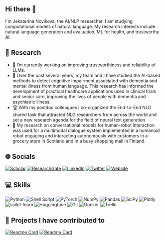 ## Hi there 👋
I'm Jekaterina Novikova, the AI/NLP researcher. I am studying computational models of natural language. My research interests include natural language generation and evaluation, ML for health, and trustworthy AI.

## 🧐 Research
- 🤨 I’m currently working on improving trustworthiness and reliability of LLMs.
- 🧠 Over the past several years, my team and I have studied the AI-based methods to detect cognitive impairment associated with dementia and mental illness from human language. This research has informed the development of practical healthcare applications used in clinical trials and senior care, improving the lives of people with dementia and psychiatric illness.
- 🏆 With my postdoc colleagues I co-organized the End-to-End NLG shared task that attracted NLG researchers from across the world and set a new research agenda for the field of neural text generation.
- 🤖 My research on conversational models for human-robot interaction was used for a multimodal dialogue system implemented in a humanoid robot engaging and interacting autonomously with customers in a grocery store in Scotland and in a busy shopping mall in Finland.

## 🌐 Socials

[![Scholar](https://img.shields.io/badge/Google_Scholar-4285F4?logo=google-scholar&logoColor=white)](https://scholar.google.ca/citations?user=C75JskwAAAAJ&hl=en)
[![ResearchGate](https://img.shields.io/badge/-ResearchGate-00CCBB?style=flat&logo=researchgate&logoColor=white)](https://www.researchgate.net/profile/Jekaterina-Novikova-2)
[![LinkedIn](https://img.shields.io/badge/LinkedIn-%230077B5.svg?logo=linkedin&logoColor=white)](https://www.linkedin.com/in/jnovikova)
[![Twitter](https://img.shields.io/badge/Twitter-%231DA1F2.svg?logo=Twitter&logoColor=white)](https://twitter.com/J_Novikova_NLP) 
[![Website](https://img.shields.io/badge/Website-%23121011.svg?logo=google-chrome&logoColor=white)](https://jeknov.github.io)



## 💻 Skills
![Python](https://img.shields.io/badge/python-3670A0?logo=python&logoColor=ffdd54)
![Shell Script](https://img.shields.io/badge/shell_script-%23121011.svg?logo=gnu-bash&logoColor=white)
![PyTorch](https://img.shields.io/badge/PyTorch-%23EE4C2C.svg?logo=PyTorch&logoColor=white)
![NumPy](https://img.shields.io/badge/numpy-%23013243.svg?logo=numpy&logoColor=white)
![Pandas](https://img.shields.io/badge/pandas-%23150458.svg?logo=pandas&logoColor=white)
![SciPy](https://img.shields.io/badge/SciPy-%230C55A5.svg?logo=scipy&logoColor=%white)
![Plotly](https://img.shields.io/badge/Plotly-%233F4F75.svg?logo=plotly&logoColor=white)
![scikit-learn](https://img.shields.io/badge/scikit--learn-%23F7931E.svg?logo=scikit-learn&logoColor=white) 
![Huggingface](https://img.shields.io/badge/%F0%9F%A4%97-Hugging_Face-grey)
![Git](https://img.shields.io/badge/git-%23F05033.svg?logo=git&logoColor=white)
![Docker](https://img.shields.io/badge/docker-%230db7ed.svg?logo=docker&logoColor=white)
![Trello](https://img.shields.io/badge/Trello-%23026AA7.svg?logo=Trello&logoColor=white)

## 📔 Projects I have contributed to
[![Readme Card](https://github-readme-stats.vercel.app/api/pin/?username=google&repo=BIG-bench&show_owner=true&theme=github_dark)](https://github.com/google/BIG-bench)
[![Readme Card](https://github-readme-stats.vercel.app/api/pin/?username=bigscience-workshop&repo=bigscience&show_owner=true&theme=github_dark)](https://github.com/bigscience-workshop/bigscience)
